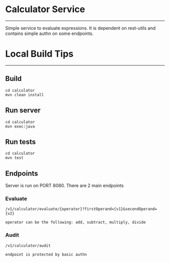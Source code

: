 # Calculator Service

----

Simple service to evaluate expressions. It is dependent on rest-utils and contains simple authn on some endpoints.

# Local Build Tips

----

## Build

    cd calculator
    mvn clean install

## Run server

    cd calculator
    mvn exec:java

## Run tests

    cd calculator
    mvn test

## Endpoints

Server is run on PORT 8080. There are 2 main endpoints

### Evaluate
    /v1/calculator/evaluate/{operator}?firstOperand={v1}&secondOperand={v2}

    operator can be the following: add, subtract, multiply, divide

### Audit
    /v1/calculator/audit
    
    endpoint is protected by basic authn


    
